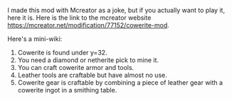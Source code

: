 I made this mod with Mcreator as a joke, but if you actually want to play it, here it is.
Here is the link to the mcreator website https://mcreator.net/modification/77152/cowerite-mod.

Here's a mini-wiki:

1. Cowerite is found under y=32.
2. You need a diamond or netherite pick to mine it.
3. You can craft cowerite armor and tools.
4. Leather tools are craftable but have almost no use.
5. Cowerite gear is craftable by combining a piece of leather gear with a cowerite ingot in a smithing table.
